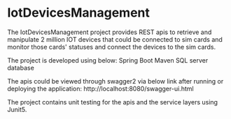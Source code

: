 # IotDevicesManagement
The IotDevicesManagement project provides REST apis to retrieve and manipulate 2 million IOT devices that could be connected to sim cards and monitor those cards' statuses and connect the devices to the sim cards.

The project is developed using below:
Spring Boot
Maven
SQL server database

The apis could be viewed through swagger2 via below link after running or deploying the application:
   http://localhost:8080/swagger-ui.html

The project contains unit testing for the apis and the service layers using Junit5.

